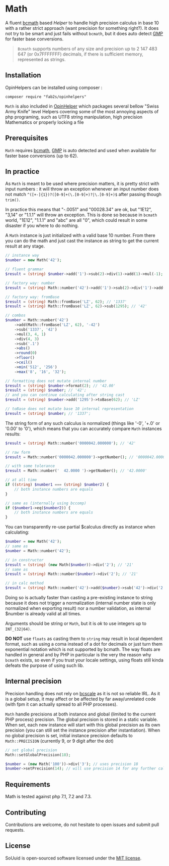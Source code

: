 # Math

A fluent [bcmath](https://php.net/bcmath) based _Helper_ to handle high precision calculus in base 10 with a rather strict approach (want precision for something right?).
It does not try to be smart and just fails without `bcmath`, but it does auto detect [GMP](https://php.net/GMP) for faster base conversions.

> `Bcmath` supports numbers of any size and precision up to 2 147 483 647 (or 0x7FFFFFFF) decimals, if there is sufficient memory, represented as strings. 

## Installation

OpinHelpers can be installed using composer :

```
composer require "fab2s/opinhelpers"
```

`Math` is also included in [OpinHelper](https://github.com/fab2s/OpinHelpers) which packages several bellow "Swiss Army Knife" level Helpers covering some of the most annoying aspects of php programing, such as UTF8 string manipulation, high precision Mathematics or properly locking a file

## Prerequisites

`Math` requires [bcmath](https://php.net/bcmath), [GMP](https://php.net/GMP) is auto detected and used when available for faster base conversions (up to 62). 

## In practice

As `Math` is meant to be used where precision matters, it is pretty strict with input numbers : it will throw an exception whenever an input number does not match `^([+-]{1})?([0-9]+(\.[0-9]+)?|\.[0-9]+)$` after passing though `trim()`.

In practice this means that "-.0051" and "00028.34" are ok, but "1E12", "3,14" or "1.1.1" will throw an exception. This is done so because in `bcmath` world, "1E12", "1.1.1" and "abc" are all "0", which could result in some disaster if you where to do nothing.

A `Math` instance is just initialized with a valid base 10 number. From there you can do the math and just cast the instance as string to get the current result at any stage. 

```php
// instance way
$number = new Math('42');

// fluent grammar
$result = (string) $number->add('1')->sub(2)->div(1)->add(1)->mul(-1); // '-42'

// factory way: number
$result = (string) Math::number('42')->add('1')->sub(2)->div('1')->add(1)->mul(-1); // '-42'

// factory way: fromBase
$result = (string) Math::fromBase('LZ', 62); // '1337'
$result = (string) Math::fromBase('LZ', 62)->sub(1295); // '42'

// combos
$number = Math::number('42')
    ->add(Math::fromBase('LZ', 62), '-42')
    ->sub('1337', '42')
    ->mul(3, 4, 1)
    ->div(4, 3)
    ->sub('.1')
    ->abs()
    ->round(0)
    ->floor()
    ->ceil()
    ->min('512', '256')
    ->max('8', '16', '32');

// formatting does not mutate internal number
$result = (string) $number->format(2); // '42.00'
$result = (string) $number; // '42';
// and you can continue calculating after string cast
$result = (string) $number->add('1295')->toBase(62); // 'LZ'

// toBase does not mutate base 10 internal representation
$result = (string) $number; // '1337';
```

The string form of any such calculus is normalized (things like '-0', '+.0' or '0.00' to '0'), which means that you can accurately compare `Math` instances results:

```php
$result = (string) Math::number('0000042.000000'); // '42'

// raw form
$result = Math::number('0000042.000000')->getNumber(); // '0000042.000000'

// with some tolerance
$result = Math::number('  42.0000 ')->getNumber(); // '42.0000'

// at all time
if ((string) $number1 === (string) $number2) {
    // both instance numbers are equals
}

// same as (internally using bccomp)
if ($number1->eq($number2)) {
    // both instance numbers are equals
}
```

You can transparently re-use partial $calculus directly as instance when calculating:

```php
$number = new Math('42');
// same as
$number = Math::number('42');

// in constructor
$result = (string) (new Math($number))->div('2'); // '21'
// same as
$result = (string) Math::number($number)->div('2'); // '21'

// in calc method
$result = (string) Math::number('42')->add($number)->sub('42')->div('2'); // '21'
```

Doing so is actually faster than casting a pre-existing instance to string because it does not trigger a normalization (internal number state is only normalized when exporting result) nor a number validation, as internal $number is already valid at all times.

Arguments should be string or `Math`, but it is _ok_ to use integers up to `INT_(32|64)`. 

**DO NOT** use `floats` as casting them to `string` may result in local dependent format, such as using a coma instead of a dot for decimals or just turn them exponential notation which is not supported by bcmath.
The way floats are handled in general and by PHP in particular is the very the reason why `bcmath` exists, so even if you trust your locale settings, using floats still kinda defeats the purpose of using such lib.

## Internal precision

Precision handling does not rely on [bcscale](https://php.net/bcscale) as it is not so reliable IRL. As it is a global setup, it may affect or be affected by far away/unrelated code (with fpm it can actually spread to all PHP processes).

`Math` handle precisions at both instance and global (limited to the current PHP process) precision. The global precision is stored in a static variable. When set, each new instance will start with this global precision as its own precision (you can still set the instance precision after instantiation). When no global precision is set, initial instance precision defaults to `Math::PRECISION` (currently 9, or 9 digit after the dot)

```php
// set global precision
Math::setGlobalPrecision(18);

$number = (new Math('100'))->div('3'); // uses precision 18
$number->setPrecision(14); // will use precision 14 for any further calculations
```

## Requirements

Math is tested against php 7.1, 7.2 and 7.3.

## Contributing

Contributions are welcome, do not hesitate to open issues and submit pull requests.

## License

SoUuid is open-sourced software licensed under the [MIT license](https://opensource.org/licenses/MIT).